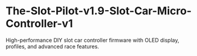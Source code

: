 # The-Slot-Pilot-v1.9-Slot-Car-Micro-Controller-v1
High-performance DIY slot car controller firmware with OLED display, profiles, and advanced race features.
